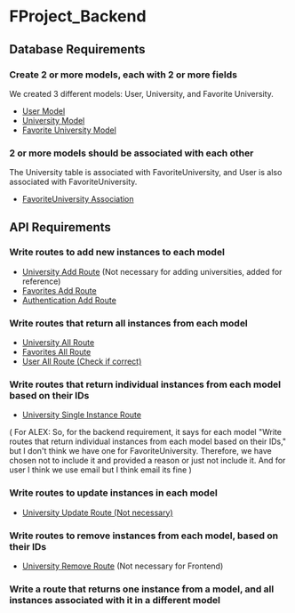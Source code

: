 # FProject_Backend

## Database Requirements

### Create 2 or more models, each with 2 or more fields

We created 3 different models: User, University, and Favorite University.

- [User Model](https://github.com/Shion1314/FProject_Backend/blame/5e21ff3b0a51f8b61e3a5936663cdd5462a5e620/Database/Model/User.js#L52C3-L52C23)
- [University Model](https://github.com/Shion1314/FProject_Backend/blame/f7d71b1a7126afa421354afb84579e6da3bc8b40/Database/Model/University.js#L41)
- [Favorite University Model](https://github.com/Shion1314/FProject_Backend/blame/bc9b5776a66c3f24a27529c96ea21dc231b35919/Database/Model/FavoriteUniversity.js#L35)

### 2 or more models should be associated with each other

The University table is associated with FavoriteUniversity, and User is also associated with FavoriteUniversity.

- [FavoriteUniversity Association](https://github.com/Shion1314/FProject_Backend/blame/1bca2c60900c1228a0a133d4d6d933ceac8b44c0/Database/Model/FavoriteUniversity.js#L41-L49)



## API Requirements

### Write routes to add new instances to each model

- [University Add Route](https://github.com/Shion1314/FProject_Backend/blame/65e0d6ee8714af3d767f2356ebf98021513bc1e9/Route/university.js#L165-L168)
  (Not necessary for adding universities, added for reference)
- [Favorites Add Route](https://github.com/Shion1314/FProject_Backend/blame/31de35e74306a8d4a39ba5e590fab3eafba2371e/Route/favorites.js#L30-L66)
- [Authentication Add Route](https://github.com/Shion1314/FProject_Backend/blame/0898717aec2db2aa0ac5cdb0c9596ebdc5aa1248/Route/auth.js#L78-L126)

### Write routes that return all instances from each model

- [University All Route](https://github.com/Shion1314/FProject_Backend/blame/c08eb4e07b14d187a003bf4c575b8a1d3c96c100/Route/university.js#L144-L163)
- [Favorites All Route](https://github.com/Shion1314/FProject_Backend/blame/1c06565335ca935d2ba199186a8c9232a8fe729a/Route/favorites.js#L16-L28)
- [User All Route (Check if correct)](https://github.com/Shion1314/FProject_Backend/blame/9cb35503a8f35e119c0064debc7a5fa63c46c7d4/Route/%40me.js#L16-L25)

### Write routes that return individual instances from each model based on their IDs

- [University Single Instance Route](https://github.com/Shion1314/FProject_Backend/blame/9380034f2a7bf4612869cd575603ee1cfda56e37/Route/university.js#L9-L12)

( For ALEX: So, for the backend requirement, it says for each model "Write routes that return individual instances from each model based on their IDs," but I don't think we have one for FavoriteUniversity. Therefore, we have chosen not to include it and provided a reason or just not include it. And for user I think we use email but I think email its fine )

### Write routes to update instances in each model

- [University Update Route (Not necessary)](https://github.com/Shion1314/FProject_Backend/blame/3bcdbb78a03114295c27dafdc7fb9d1492c5e1f0/Route/university.js#L165-L168)

### Write routes to remove instances from each model, based on their IDs

- [University Remove Route](https://github.com/Shion1314/FProject_Backend/blame/1343159512e1fa47ae829e74f63a8481bb9e52c9/Route/university.js#L170-L178)
  (Not necessary for Frontend)

### Write a route that returns one instance from a model, and all instances associated with it in a different model
